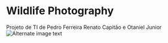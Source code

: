 # Wildlife Photography
Projeto de TI de Pedro Ferreira Renato Capitão e Otaniel Junior
![Alternate image text]([https://someurl/imagelocation/image.png])
